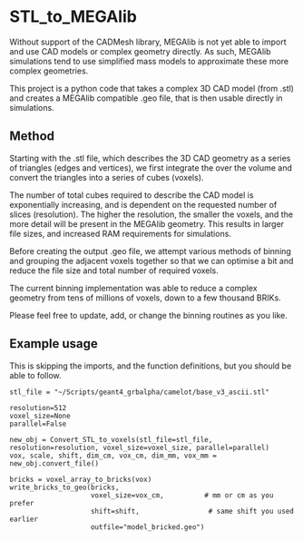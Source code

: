 # STL_to_MEGAlib

Without support of the CADMesh library, MEGAlib is not yet able to import and use CAD models or complex geometry directly. As such, MEGAlib simulations tend to use simplified mass models to approximate these more complex geometries.

This project is a python code that takes a complex 3D CAD model (from .stl) and creates a MEGAlib compatible .geo file, that is then usable directly in simulations.

## Method
Starting with the .stl file, which describes the 3D CAD geometry as a series of triangles (edges and vertices), we first integrate the over the volume and convert the triangles into a series of cubes (voxels). 

The number of total cubes required to describe the CAD model is exponentially increasing, and is dependent on the requested number of slices (resolution). The higher the resolution, the smaller the voxels, and the more detail will be present in the MEGAlib geometry. This results in larger file sizes, and increased RAM requirements for simulations.

Before creating the output .geo file, we attempt various methods of binning and grouping the adjacent voxels together so that we can optimise a bit and reduce the file size and total number of required voxels.

The current binning implementation was able to reduce a complex geometry from tens of millions of voxels, down to a few thousand BRIKs.

Please feel free to update, add, or change the binning routines as you like.

## Example usage
This is skipping the imports, and the function definitions, but you should be able to follow.

```
stl_file = "~/Scripts/geant4_grbalpha/camelot/base_v3_ascii.stl"

resolution=512
voxel_size=None
parallel=False

new_obj = Convert_STL_to_voxels(stl_file=stl_file, resolution=resolution, voxel_size=voxel_size, parallel=parallel)
vox, scale, shift, dim_cm, vox_cm, dim_mm, vox_mm = new_obj.convert_file()

bricks = voxel_array_to_bricks(vox)
write_bricks_to_geo(bricks,
                    voxel_size=vox_cm,          # mm or cm as you prefer
                    shift=shift,                 # same shift you used earlier
                    outfile="model_bricked.geo")
```

